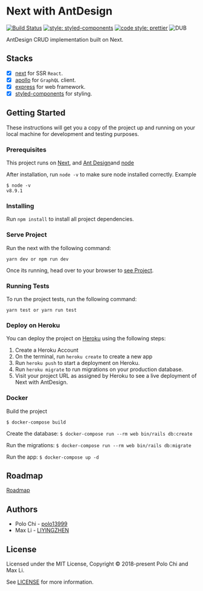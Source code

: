 # Next with AntDesign

[![Build Status](https://travis-ci.org/polo13999/next5Ant.svg?branch=master)](https://travis-ci.org/polo13999/next5Ant)
[![style: styled-components](https://img.shields.io/badge/style-%F0%9F%92%85%20styled--components-orange.svg?colorB=daa357&colorA=db748e)](https://github.com/styled-components/styled-components)
[![code style: prettier](https://img.shields.io/badge/code_style-prettier-ff69b4.svg?style=flat-square)](https://github.com/prettier/prettier)
![DUB](https://img.shields.io/dub/l/vibe-d.svg)

AntDesign CRUD implementation built on Next.

## Stacks

* [x] [next](https://github.com/zeit/next.js/) for SSR `React`.
* [x] [apollo](https://github.com/apollographql) for `GraphQL` client.
* [x] [express](https://github.com/expressjs/express) for web framework.
* [x] [styled-components](https://github.com/styled-components/styled-components) for styling.

## Getting Started

These instructions will get you a copy of the project up and running on your local machine for development and testing purposes.

### Prerequisites

This project runs on [Next](https://github.com/zeit/next.js/), and [Ant Design](https://ant.design/docs/react/introduce)and [node](https://nodejs.org/en/)

After installation, run `node -v` to make sure node installed correctly. Example

```
$ node -v
v8.9.1
```

### Installing

Run `npm install` to install all project dependencies.

### Serve Project

Run the next with the following command:

```
yarn dev or npm run dev
```

Once its running, head over to your browser to [see Project](http://localhost:3000/).

### Running Tests

To run the project tests, run the following command:

```
yarn test or yarn run test
```

### Deploy on Heroku

You can deploy the project on [Heroku](https://www.heroku.com/) using the following steps:

1.  Create a Heroku Account
2.  On the terminal, run `heroku create` to create a new app
3.  Run `heroku push` to start a deployment on Heroku.
4.  Run `heroku migrate` to run migrations on your production database.
5.  Visit your project URL as assigned by Heroku to see a live deployment of Next with AntDesign.

### Docker

Build the project

`$ docker-compose build`

Create the database:
`$ docker-compose run --rm web bin/rails db:create`

Run the migrations:
`$ docker-compose run --rm web bin/rails db:migrate`

Run the app:
`$ docker-compose up -d`

## Roadmap

[Roadmap](./Learn.md)

## Authors

* Polo Chi - [polo13999](https://github.com/polo13999)
* Max Li - [LIYINGZHEN](https://github.com/LIYINGZHEN)

## License

Licensed under the MIT License, Copyright © 2018-present Polo Chi and Max Li.

See [LICENSE](LICENSE.md) for more information.
